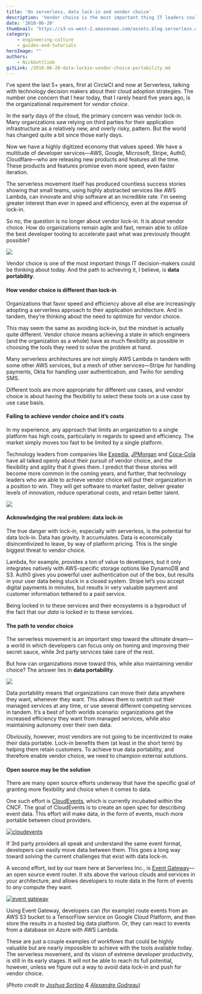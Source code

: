 ```yaml
---
title: 'On serverless, data lock-in and vendor choice'
description: 'Vendor choice is the most important thing IT leaders could be thinking about today. And the path to achieving it is data portability.'
date: '2018-06-20'
thumbnail: 'https://s3-us-west-2.amazonaws.com/assets.blog.serverless.com/vendor+choice/serverless-data-portability.jpg'
category:
    - engineering-culture
    - guides-and-tutorials
heroImage: ""
authors:
    - NickGottlieb
gitLink: /2018-06-20-data-lockin-vendor-choice-portability.md
---
```


I’ve spent the last 5+ years, first at CircleCI and now at Serverless, talking with technology decision makers about their cloud adoption strategies. The number one concern that I hear today, that I rarely heard five years ago, is the organizational requirement for *vendor choice*.

In the early days of the cloud, the primary concern was vendor lock-in. Many organizations saw relying on third parties for their application infrastructure as a relatively new, and overly risky, pattern. But the world has changed quite a bit since those early days.

Now we have a highly digitized economy that values speed. We have a multitude of developer services—AWS, Google, Microsoft, Stripe, Auth0, Cloudflare—who are releasing new products and features all the time. These products and features promise even more speed, even faster iteration.

The serverless movement itself has produced countless success stories showing that small teams, using highly abstracted services like AWS Lambda, can innovate and ship software at an incredible rate. I'm seeing greater interest than ever in speed and efficiency, even at the expense of lock-in.

So no, the question is no longer about vendor lock-in. It is about vendor choice. How do organizations remain agile and fast, remain able to utilize the best developer tooling to accelerate past what was previously thought possible?

<img src="https://s3-us-west-2.amazonaws.com/assets.blog.serverless.com/vendor+choice/serverless-speed.png">

Vendor choice is one of the most important things IT decision-makers could be thinking about today. And the path to achieving it, I believe, is **data portability**.

#### How vendor choice is different than lock-in

Organizations that favor speed and efficiency above all else are increasingly adopting a serverless approach to their application architecture. And in tandem, they’re thinking about the need to optimize for vendor choice.

This may seem the same as avoiding lock-in, but the mindset is actually quite different. Vendor choice means achieving a state in which engineers (and the organization as a whole) have as much flexibility as possible in choosing the tools they need to solve the problem at hand.

Many serverless architectures are not simply AWS Lambda in tandem with some other AWS services, but a mesh of other services—Stripe for handling payments, Okta for handling user authentication, and Twilio for sending SMS.

Different tools are more appropriate for different use cases, and vendor choice is about having the flexibility to select these tools on a use case by use case basis.

#### Failing to achieve vendor choice and it’s costs

In my experience, any approach that limits an organization to a single platform has high costs, particularly in regards to speed and efficiency. The market simply moves too fast to be limited by a single platform.

Technology leaders from companies like [Expedia](https://m.subbu.org/cloud-lock-in-and-change-agility-78d63978ddfd), [JPMorgan](https://www.americanbanker.com/news/unexpected-champion-of-public-clouds-jpmorgan-cio-dana-deasy) and [Coca-Cola](https://www.forbes.com/sites/alexkonrad/2016/03/23/why-coca-cola-works-with-google-and-rivals-in-the-cloud-and-warns-against-focusing-on-price/#1a04c9852d87) have all talked openly about their pursuit of vendor choice, and the flexibility and agility that it gives them. I predict that these stories will become more common in the coming years, and further, that technology leaders who are able to achieve vendor choice will put their organization in a position to win. They will get software to market faster, deliver greater levels of innovation, reduce operational costs, and retain better talent.

<img src="https://s3-us-west-2.amazonaws.com/assets.blog.serverless.com/vendor+choice/serverless-cocacola.png">

#### Acknowledging the real problem: data lock-in

The true danger with lock-in, especially with serverless, is the potential for data lock-in. Data has gravity. It accumulates. Data is economically disincentivized to leave, by way of platform pricing. This is the single biggest threat to vendor choice.

Lambda, for example, provides a ton of value to developers, but it only integrates natively with AWS-specific storage options like DynamoDB and S3. Auth0 gives you powerful user authentication out of the box, but results in your user data being stuck in a closed system. Stripe let’s you accept digital payments in minutes, but results in very valuable payment and customer information tethered to a paid service.

Being locked in to these services and their ecosystems is a byproduct of the fact that our *data* is locked in to these services.

#### The path to vendor choice

The serverless movement is an important step toward the ultimate dream—a world in which developers can focus only on honing and improving their secret sauce, while 3rd party services take care of the rest.

But how can organizations move toward this, while also maintaining vendor choice? The answer lies in **data portability**.

<img src="https://s3-us-west-2.amazonaws.com/assets.blog.serverless.com/vendor+choice/serverless-data.jpg">

Data portability means that organizations can move their data anywhere they want, whenever they want. This allows them to switch out their managed services at any time, or use several different competing services in tandem. It’s a best of both worlds scenario: organizations get the increased efficiency they want from managed services, while also maintaining autonomy over their own data.

Obviously, however, most vendors are not going to be incentivized to make their data portable. Lock-in benefits them (at least in the short term) by helping them retain customers. To achieve true data portability, and therefore enable vendor choice, we need to champion external solutions.

#### Open source may be the solution

There are many open source efforts underway that have the specific goal of granting more flexibility and choice when it comes to data.

One such effort is [CloudEvents](https://cloudevents.io/), which is currently incubated within the CNCF. The goal of CloudEvents is to create an open spec for describing event data. This effort will make data, in the form of events, much more portable between cloud providers.

[![cloudevents](https://s3-us-west-2.amazonaws.com/assets.blog.serverless.com/vendor+choice/cloudevents.png)](https://cloudevents.io/)

If 3rd party providers all speak and understand the same event format, developers can easily move data between them. This goes a long way toward solving the current challenges that exist with data lock-in.

A second effort, led by our team here at Serverless Inc., is [Event Gateway](https://serverless.com/event-gateway/)—an open source event router. It sits above the various clouds and services in your architecture, and allows developers to route data in the form of events to *any* compute they want.

[![event gateway](https://s3-us-west-2.amazonaws.com/assets.blog.serverless.com/event-gateway-announcement/event-gateway-integrations1.png)](https://serverless.com/event-gateway/)

Using Event Gateway, developers can (for example) route events from an AWS S3 bucket to a TensorFlow service on Google Cloud Platform, and then store the results in a hosted big data platform. Or, they can react to events from a database on Azure with AWS Lambda.

These are just a couple examples of workflows that could be highly valuable but are nearly impossible to achieve with the tools available today. The serverless movement, and its vision of extreme developer productivity, is still in its early stages. It will not be able to reach its full potential, however, unless we figure out a way to avoid data lock-in and push for vendor choice.

(*Photo credit to [Joshua Sortino](https://unsplash.com/@sortino) & [Alexandre Godreau](https://unsplash.com/@alexandre_godreau)*)

